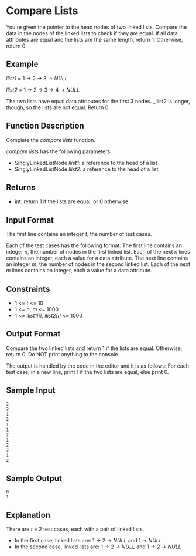 # Compare Lists

You're given the pointer to the head nodes of two linked lists.
Compare the data in the nodes of the linked lists to check if
they are equal. If all data attributes are equal and the lists are
the same length, return 1. Otherwise, return 0.

## Example

_llist1_ = 1 -> 2 -> 3 -> _NULL_

_llist2_ = 1 -> 2 -> 3 -> 4 -> _NULL_

The two lists have equal data attributes for the first 3 nodes.
_llist2 is longer, though, so the lists are not equal. Return 0.

## Function Description

Complete the _compare lists_ function.

_compare lists_ has the following parameters:
- SinglyLinkedListNode _llist1_: a reference to the head of a list
- SinglyLinkedListNode _llist2_: a reference to the head of a list

## Returns

- int: return 1 if the lists are equal, or 0 otherwise

## Input Format

The first line contains an integer _t_, the number of test cases.

Each of the test cases has the following format:
The first line contains an integer _n_, the number of nodes in
the first linked list. Each of the next _n_ lines contains an integer,
each a value for a data attribute. The next line contains an integer
_m_, the number of nodes in the second linked list. Each of the
next _m_ lines contains an integer, each a value for a data attribute.

## Constraints

- 1 <= _t_ <= 10
- 1 <= _n_, _m_ <= 1000
- 1 <= _llist1[i]_, _llist2[i]_ <= 1000

## Output Format

Compare the two linked lists and return 1 if the lists are equal.
Otherwise, return 0. Do NOT print anything to the console.

The output is handled by the code in the editor and it is as follows:
For each test case, in a new line, print 1 if the two lists are equal,
else print 0.

## Sample Input

```
2
2
1
2
1
1
2
1
2
2
1
2
```

## Sample Output

```
0
1
```

## Explanation

There are _t_ = 2 test cases, each with a pair of linked lists.

- In the first case, linked lists are: 1 -> 2 -> _NULL_ and 1 -> _NULL_
- In the second case, linked lists are: 1 -> 2 -> _NULL_ and 1 -> 2 -> _NULL_
